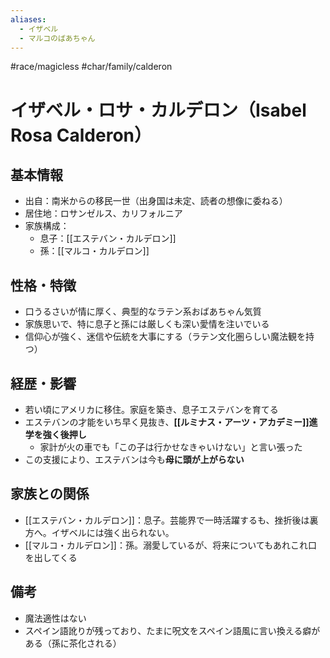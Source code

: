 ```yaml
---
aliases:
  - イザベル
  - マルコのばあちゃん
---
```


#race/magicless #char/family/calderon 
# イザベル・ロサ・カルデロン（Isabel Rosa Calderon）

## 基本情報
- 出自：南米からの移民一世（出身国は未定、読者の想像に委ねる）
- 居住地：ロサンゼルス、カリフォルニア
- 家族構成：
  - 息子：[[エステバン・カルデロン]]
  - 孫：[[マルコ・カルデロン]]

## 性格・特徴
- 口うるさいが情に厚く、典型的なラテン系おばあちゃん気質
- 家族思いで、特に息子と孫には厳しくも深い愛情を注いでいる
- 信仰心が強く、迷信や伝統を大事にする（ラテン文化圏らしい魔法観を持つ）

## 経歴・影響
- 若い頃にアメリカに移住。家庭を築き、息子エステバンを育てる
- エステバンの才能をいち早く見抜き、**[[ルミナス・アーツ・アカデミー]]進学を強く後押し**
    - 家計が火の車でも「この子は行かせなきゃいけない」と言い張った
- この支援により、エステバンは今も**母に頭が上がらない**

## 家族との関係
- [[エステバン・カルデロン]]：息子。芸能界で一時活躍するも、挫折後は裏方へ。イザベルには強く出られない。
- [[マルコ・カルデロン]]：孫。溺愛しているが、将来についてもあれこれ口を出してくる

## 備考
- 魔法適性はない
- スペイン語訛りが残っており、たまに呪文をスペイン語風に言い換える癖がある（孫に茶化される）
